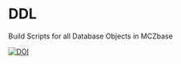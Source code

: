 # DDL
Build Scripts for all Database Objects in MCZbase


[![DOI](https://zenodo.org/badge/144744182.svg)](https://zenodo.org/badge/latestdoi/144744182)


